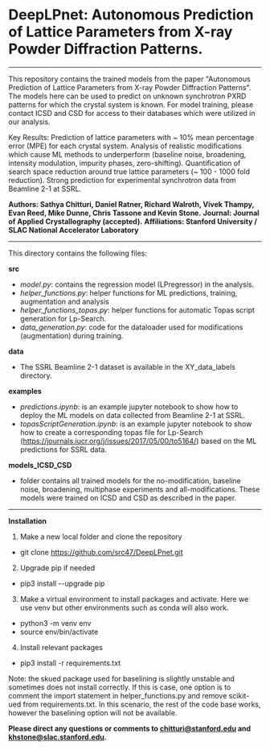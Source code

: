 # DeepLPnet: Autonomous Prediction of Lattice Parameters from X-ray Powder Diffraction Patterns.

-----------------------------------------------------------------------------------------------------------------------------------------------------------------
This repository contains the trained models from the paper "Autonomous Prediction of Lattice Parameters from X-ray Powder Diffraction Patterns". The models here can be used to predict on unknown synchrotron PXRD patterns for which the crystal system is known. For model training, please contact ICSD and CSD for access to their databases which were utilized in our analysis. 

Key Results: Prediction of lattice parameters with ~ 10% mean percentage error (MPE) for each crystal system. Analysis of realistic modifications which cause ML methods to underperform (baseline noise, broadening, intensity modulation, impurity phases, zero-shifting). Quantification of search space reduction around true lattice parameters (~ 100 - 1000 fold reduction). Strong prediction for experimental synchrotron data from Beamline 2-1 at SSRL. 

**Authors: Sathya Chitturi, Daniel Ratner, Richard Walroth, Vivek Thampy, Evan Reed, Mike Dunne, Chris Tassone and Kevin Stone.**
**Journal: Journal of Applied Crystallography (accepted).**
**Affiliations: Stanford University / SLAC National Accelerator Laboratory**

---

This directory contains the following files: 

**src** 

* *model.py*: contains the regression model (LPregressor) in the analysis. 
* *helper_functions.py*: helper functions for ML predictions, training, augmentation and analysis
* *helper_functions_topas.py*: helper functions for automatic Topas script generation for Lp-Search. 
* *data_generation.py*: code for the dataloader used for modifications (augmentation) during training.

**data** 

* The SSRL Beamline 2-1 dataset is available in the XY_data_labels directory.

**examples** 

* *predictions.ipynb*: is an example jupyter notebook to show how to deploy the ML models on data collected from Beamline 2-1 at SSRL. 
* *topasScriptGeneration.ipynb*: is an example jupyter notebook to show how to create a corresponding topas file for Lp-Search (https://journals.iucr.org/j/issues/2017/05/00/to5164/) based on the ML predictions for SSRL data. 

**models_ICSD_CSD** 

* folder contains all trained models for the no-modification, baseline noise, broadening, multiphase experiments and all-modifications. These models were trained on ICSD and CSD as described in the paper. 

---

**Installation** 

1) Make a new local folder and clone the repository

* git clone https://github.com/src47/DeepLPnet.git

2) Upgrade pip if needed

* pip3 install --upgrade pip

3) Make a virtual environment to install packages and activate. Here we use venv but other environments such as conda will also work. 

* python3 -m venv env 
* source env/bin/activate

4) Install relevant packages

* pip3 install -r requirements.txt

Note: the skued package used for baselining is slightly unstable and sometimes does not install correctly. If this is case, one option is to comment the import statement in helper_functions.py and remove scikit-ued from requirements.txt. In this scenario, the rest of the code base works, however the baselining option will not be available. 

**Please direct any questions or comments to chitturi@stanford.edu and khstone@slac.stanford.edu.** 

